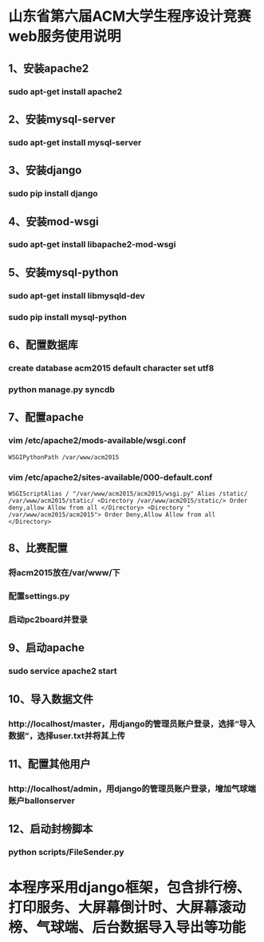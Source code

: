 # 山东省第六届ACM大学生程序设计竞赛web服务使用说明
 
## 1、安装apache2
### sudo apt-get install apache2
## 2、安装mysql-server
### sudo apt-get install mysql-server
## 3、安装django
### sudo pip install django
## 4、安装mod-wsgi
### sudo apt-get install libapache2-mod-wsgi
## 5、安装mysql-python
### sudo apt-get install libmysqld-dev
### sudo pip install mysql-python
## 6、配置数据库
### create database acm2015 default character set utf8
### python manage.py syncdb
## 7、配置apache
### vim /etc/apache2/mods-available/wsgi.conf
 `WSGIPythonPath /var/www/acm2015`
### vim /etc/apache2/sites-available/000-default.conf
 `WSGIScriptAlias / "/var/www/acm2015/acm2015/wsgi.py"
	Alias /static/ /var/www/acm2015/static/
	<Directory /var/www/acm2015/static/>
		Order deny,allow
		Allow from all
	</Directory>
	<Directory " /var/www/acm2015/acm2015">
		Order Deny,Allow
		Allow from all
	</Directory>`
## 8、比赛配置
### 将acm2015放在/var/www/下
### 配置settings.py
### 启动pc2board并登录
## 9、启动apache
### sudo service apache2 start
## 10、导入数据文件
### http://localhost/master，用django的管理员账户登录，选择“导入数据”，选择user.txt并将其上传
## 11、配置其他用户
### http://localhost/admin，用django的管理员账户登录，增加气球端账户ballonserver
## 12、启动封榜脚本
### python scripts/FileSender.py

# 本程序采用django框架，包含排行榜、打印服务、大屏幕倒计时、大屏幕滚动榜、气球端、后台数据导入导出等功能
